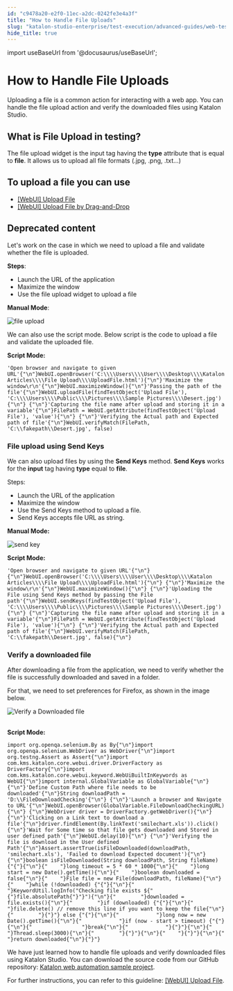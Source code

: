 ```yaml
---
id: "c9478a20-e2f0-11ec-a2dc-0242fe3e4a3f"
title: "How to Handle File Uploads"
slug: "katalon-studio-enterprise/test-execution/advanced-guides/web-testing/how-to-handle-file-uploads"
hide_title: true
---
```

import useBaseUrl from '@docusaurus/useBaseUrl';

    

# <a id="id" class="anchor_top_offset"/><a id="ariaid-title1" class="anchor_top_offset"/>How to Handle File Uploads

    
      
<p xmlns="http://www.w3.org/1999/xhtml" className="p">Uploading a file is a common action for interacting with a web   app. You can handle the file upload action and verify the   downloaded files using Katalon Studio.</p> 
    
  

## <a id="id_1" class="anchor_top_offset"/>What is File Upload in testing?

<p xmlns="http://www.w3.org/1999/xhtml" className="p">The file upload widget is the input tag having the   <strong className="ph b">type</strong> attribute that is equal to   <strong className="ph b">file</strong>. It allows us to upload all file formats   (.jpg, .png, .txt…)</p> 

## <a id="id_2" class="anchor_top_offset"/>To upload a file you can use

<ul xmlns="http://www.w3.org/1999/xhtml" className="ul"><li className="li"> <a className="xref" href="/docs/legacy/katalon-studio-enterprise/keywords/web-ui-keywords/webui-upload-file">[WebUI] Upload File</a>   </li><li className="li"> <a className="xref" href="/docs/legacy/katalon-studio-enterprise/keywords/web-ui-keywords/webui-upload-file-by-drag-and-drop">[WebUI] Upload File by Drag-and-Drop</a>   </li></ul> 

## <a id="concept-7095" class="anchor_top_offset"/>Deprecated content

<p xmlns="http://www.w3.org/1999/xhtml" className="p">Let's work on the case in which we need to upload a file and validate whether the file is uploaded.</p> 
<p xmlns="http://www.w3.org/1999/xhtml" className="p"><strong className="ph b">Steps</strong>:</p> 
<ul xmlns="http://www.w3.org/1999/xhtml" className="ul"><li className="li">Launch the URL of the application</li><li className="li">Maximize the window</li><li className="li">Use the file upload widget to upload a file</li></ul> 
<p xmlns="http://www.w3.org/1999/xhtml" className="p"> <strong className="ph b">Manual Mode</strong>:</p> 
<p xmlns="http://www.w3.org/1999/xhtml" className="p"><img className="image" width={750} src={useBaseUrl("/1f295540-0803-11ed-a2dc-0242fe3e4a3f.png")} alt="file upload" />  </p> 
<p xmlns="http://www.w3.org/1999/xhtml" className="p">We can also use the script mode. Below script is the code to upload a file and validate the uploaded file.</p> 
<p xmlns="http://www.w3.org/1999/xhtml" className="p"><strong className="ph b">Script Mode:</strong></p> 
<pre xmlns="http://www.w3.org/1999/xhtml" className="pre codeblock"><code>'Open browser and navigate to given URL'{"\n"}WebUI.openBrowser('C:\\\\Users\\\\User\\\\Desktop\\\\Katalon Articles\\\\File Upload\\\\UploadFile.html'){"\n"}'Maximize the window\r\n'{"\n"}WebUI.maximizeWindow(){"\n"}'Passing the path of the file'{"\n"}WebUI.uploadFile(findTestObject('Upload File'), 'C:\\\\Users\\\\Public\\\\Pictures\\\\Sample Pictures\\\\Desert.jpg'){"\n"} {"\n"}'Capturing the file name after upload and storing it in a variable'{"\n"}FilePath = WebUI.getAttribute(findTestObject('Upload File'), 'value'){"\n"} {"\n"}'Verifying the Actual path and Expected path of file'{"\n"}WebUI.verifyMatch(FilePath, 'C:\\fakepath\\Desert.jpg', false)</code></pre> 

### <a id="concept-9572" class="anchor_top_offset"/>File upload using Send Keys

<p xmlns="http://www.w3.org/1999/xhtml" className="p">We can also upload files by using the <strong className="ph b">Send Keys</strong> method. <strong className="ph b">Send Keys</strong> works for the <strong className="ph b">input</strong> tag having <strong className="ph b">type</strong> equal to <strong className="ph b">file</strong>.</p> 
<p xmlns="http://www.w3.org/1999/xhtml" className="p">Steps:</p> 
<ul xmlns="http://www.w3.org/1999/xhtml" className="ul"><li className="li">Launch the URL of the application</li><li className="li">Maximize the window</li><li className="li">Use the Send Keys method to upload a file.</li><li className="li">Send Keys accepts file URL as string.</li></ul> 
<p xmlns="http://www.w3.org/1999/xhtml" className="p"><strong className="ph b">Manual Mode:</strong></p> 
<p xmlns="http://www.w3.org/1999/xhtml" className="p"><img className="image" width={750} src={useBaseUrl("/c0fc2eb0-0803-11ed-a2dc-0242fe3e4a3f.png")} alt="send key" /></p> 
<p xmlns="http://www.w3.org/1999/xhtml" className="p"><strong className="ph b">Script Mode:</strong></p> 
<pre xmlns="http://www.w3.org/1999/xhtml" className="pre codeblock"><code>'Open browser and navigate to given URL'{"\n"} {"\n"}WebUI.openBrowser('C:\\\\Users\\\\User\\\\Desktop\\\\Katalon Articles\\\\File Upload\\\\UploadFile.html'){"\n"} {"\n"}'Maximize the window\r\n'{"\n"}WebUI.maximizeWindow(){"\n"} {"\n"}'Uploading the File using Send Keys method by passing the File path'{"\n"}WebUI.sendKeys(findTestObject('Upload File'), 'C:\\\\Users\\\\Public\\\\Pictures\\\\Sample Pictures\\\\Desert.jpg'){"\n"} {"\n"}'Capturing the file name after upload and storing it in a variable'{"\n"}FilePath = WebUI.getAttribute(findTestObject('Upload File'), 'value'){"\n"} {"\n"}'Verifying the Actual path and Expected path of file'{"\n"}WebUI.verifyMatch(FilePath, 'C:\\fakepath\\Desert.jpg', false){"\n"}</code></pre> 

### <a id="concept-4815" class="anchor_top_offset"/>Verify a downloaded file

<p xmlns="http://www.w3.org/1999/xhtml" className="p">After downloading a file from the application, we need to verify whether the file is successfully downloaded and saved in a folder.</p> 
<p xmlns="http://www.w3.org/1999/xhtml" className="p">For that, we need to set preferences for Firefox, as shown in the image below.</p> 
<p xmlns="http://www.w3.org/1999/xhtml" className="p"> <img className="image" src={useBaseUrl("https://github.com/katalon-studio/docs-images/raw/master/katalon-studio/tutorials/handle_file_uploads/Verify-a-Downloaded-File.png")} alt="Verify a Downloaded file" /><br /><br /> </p> 
<p xmlns="http://www.w3.org/1999/xhtml" className="p"> <strong className="ph b">Script Mode:</strong> </p> 
<pre xmlns="http://www.w3.org/1999/xhtml" className="pre codeblock"><code>import org.openqa.selenium.By as By{"\n"}import org.openqa.selenium.WebDriver as WebDriver{"\n"}import org.testng.Assert as Assert{"\n"}import com.kms.katalon.core.webui.driver.DriverFactory as DriverFactory{"\n"}import com.kms.katalon.core.webui.keyword.WebUiBuiltInKeywords as WebUI{"\n"}import internal.GlobalVariable as GlobalVariable{"\n"} {"\n"}'Define Custom Path where file needs to be downloaded'{"\n"}String downloadPath = 'D:\\FileDownloadChecking'{"\n"} {"\n"}'Launch a browser and Navigate to URL'{"\n"}WebUI.openBrowser(GlobalVariable.FileDownloadCheckingURL){"\n"} {"\n"}WebDriver driver = DriverFactory.getWebDriver(){"\n"} {"\n"}'Clicking on a Link text to download a file'{"\n"}driver.findElement(By.linkText('smilechart.xls')).click(){"\n"}'Wait for Some time so that file gets downloaded and Stored in user defined path'{"\n"}WebUI.delay(10){"\n"} {"\n"}'Verifying the file is download in the User defined Path'{"\n"}Assert.assertTrue(isFileDownloaded(downloadPath, 'smilechart.xls'), 'Failed to download Expected document'){"\n"} {"\n"}boolean isFileDownloaded(String downloadPath, String fileName) {"{"}{"\n"}{"    "}long timeout = 5 * 60 * 1000{"\n"}{"    "}long start = new Date().getTime(){"\n"}{"    "}boolean downloaded = false{"\n"}{"    "}File file = new File(downloadPath, fileName){"\n"}{"    "}while (!downloaded) {"{"}{"\n"}{"        "}KeywordUtil.logInfo("Checking file exists ${"{"}file.absolutePath{"}"}"){"\n"}{"        "}downloaded = file.exists(){"\n"}{"        "}if (downloaded) {"{"}{"\n"}{"            "}file.delete() // remove this line if you want to keep the file{"\n"}{"        "}{"}"} else {"{"}{"\n"}{"            "}long now = new Date().getTime(){"\n"}{"            "}if (now - start &gt; timeout) {"{"}{"\n"}{"                "}break{"\n"}{"            "}{"}"}{"\n"}{"            "}Thread.sleep(3000){"\n"}{"        "}{"}"}{"\n"}{"    "}{"}"}{"\n"}{"    "}return downloaded{"\n"}{"}"}</code></pre> 
<p xmlns="http://www.w3.org/1999/xhtml" className="p">We have just learned how to handle file uploads and verify downloaded files using Katalon Studio. You can download the source code from our GitHub repository: <a className="xref j-external-link" href="https://github.com/katalon-studio/katalon-web-automation" target="_blank">Katalon web automation sample project</a>.</p> 
<p xmlns="http://www.w3.org/1999/xhtml" className="p">For further instructions, you can refer to this guideline: <a className="xref" href="/docs/legacy/katalon-studio-enterprise/keywords/web-ui-keywords/webui-upload-file">[WebUI] Upload File</a>.</p> 
